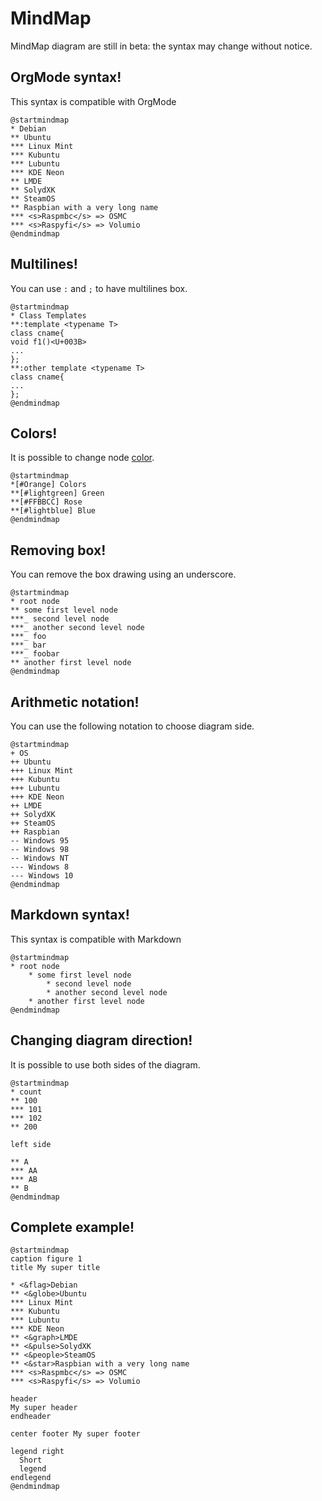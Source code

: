# MindMap


MindMap diagram are still in beta: the syntax may change without notice.



## OrgMode syntax!



This syntax is compatible with OrgMode



``` puml {hide=false}
@startmindmap
* Debian
** Ubuntu
*** Linux Mint
*** Kubuntu
*** Lubuntu
*** KDE Neon
** LMDE
** SolydXK
** SteamOS
** Raspbian with a very long name
*** <s>Raspmbc</s> => OSMC
*** <s>Raspyfi</s> => Volumio
@endmindmap
```


## Multilines!



You can use&nbsp;`:`&nbsp;and&nbsp;`;`&nbsp;to have multilines box.


``` puml {hide=false}
@startmindmap
* Class Templates
**:template <typename T>
class cname{
void f1()<U+003B>
...
};
**:other template <typename T>
class cname{
...
};
@endmindmap
```


## Colors!



It is possible to change node&nbsp;[color](https://plantuml.com/en/color).


``` puml {hide=false}
@startmindmap
*[#Orange] Colors
**[#lightgreen] Green
**[#FFBBCC] Rose
**[#lightblue] Blue
@endmindmap
```


## Removing box!


You can remove the box drawing using an underscore.


``` puml {hide=false}
@startmindmap
* root node
** some first level node
***_ second level node
***_ another second level node
***_ foo
***_ bar
***_ foobar
** another first level node
@endmindmap
```


## Arithmetic notation!


You can use the following notation to choose diagram side.



``` puml {hide=false}
@startmindmap
+ OS
++ Ubuntu
+++ Linux Mint
+++ Kubuntu
+++ Lubuntu
+++ KDE Neon
++ LMDE
++ SolydXK
++ SteamOS
++ Raspbian
-- Windows 95
-- Windows 98
-- Windows NT
--- Windows 8
--- Windows 10
@endmindmap
```


## Markdown syntax!



This syntax is compatible with Markdown


``` puml {hide=false}
@startmindmap
* root node
	* some first level node
		* second level node
		* another second level node
	* another first level node
@endmindmap
```


## Changing diagram direction!


It is possible to use both sides of the diagram.


``` puml {hide=false}
@startmindmap
* count
** 100
*** 101
*** 102
** 200

left side

** A
*** AA
*** AB
** B
@endmindmap
```


## Complete example!



``` puml {hide=false}
@startmindmap
caption figure 1
title My super title

* <&flag>Debian
** <&globe>Ubuntu
*** Linux Mint
*** Kubuntu
*** Lubuntu
*** KDE Neon
** <&graph>LMDE
** <&pulse>SolydXK
** <&people>SteamOS
** <&star>Raspbian with a very long name
*** <s>Raspmbc</s> => OSMC
*** <s>Raspyfi</s> => Volumio

header
My super header
endheader

center footer My super footer

legend right
  Short
  legend
endlegend
@endmindmap
```
